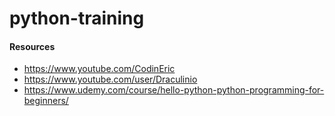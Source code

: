 # python-training

#### **Resources**
* https://www.youtube.com/CodinEric
* https://www.youtube.com/user/Draculinio
* https://www.udemy.com/course/hello-python-python-programming-for-beginners/
